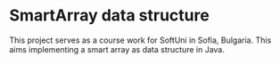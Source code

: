 # SmartArray data structure
This project serves as a course work for SoftUni in Sofia, Bulgaria. This aims implementing a smart array as data structure in Java.
